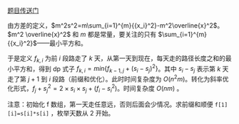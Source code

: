 [题目传送门](https://www.luogu.com.cn/problem/P4072)

由方差的定义，$m^2s^2=m\sum_{i=1}^{m}{{x_i}^2}-m^2\overline{x}^2$。$m^2 \overline{x}^2$ 和 $m$ 都是常量，要关注的只有 $\sum_{i=1}^{m}{{x_i}^2}$——最小平方和。

于是定义 $f_{k,i}$ 为前 $i$ 段路走了 $k$ 天，从第一天到现在，每天走的路径长度之和的最小平方和，得到 dp 式子 $f_{k,i}=min\{f_{k-1,j}+(s_i-s_j)^2\}$。其中 $s_i-s_j$ 表示第 $k$ 天走了第 $j+1$ 到 $i$ 段路（前缀和优化）。此时时间复杂度为 $O(n^2m)$。转化为斜率优化形式，$f_j+{s_j}^2=2\times s_i\times s_j+(f_i-{s_i}^2)$。时间复杂度 $O(nm)$ 。

注意：初始化 f 数组，第一天走任意远，否则后面会少情况。求前缀和顺便 `f[1][i]=s[i]*s[i]` ，枚举天数从 2 开始。
